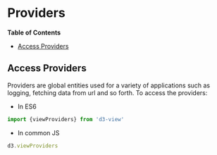 # Providers

<!-- START doctoc generated TOC please keep comment here to allow auto update -->
<!-- DON'T EDIT THIS SECTION, INSTEAD RE-RUN doctoc TO UPDATE -->
**Table of Contents**

- [Access Providers](#access-providers)

<!-- END doctoc generated TOC please keep comment here to allow auto update -->


## Access Providers

Providers are global entities used for a variety of applications such as logging, fetching data from url and so forth. To access the providers:

* In ES6
```javascript
import {viewProviders} from 'd3-view'
```
* In common JS
```javascript
d3.viewProviders
```
